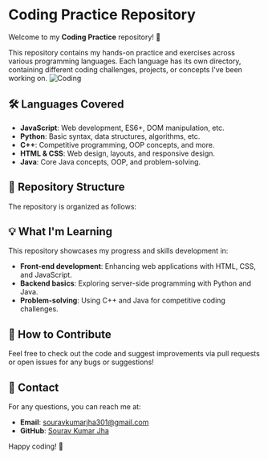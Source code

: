 # Coding Practice Repository

Welcome to my **Coding Practice** repository! 🚀

This repository contains my hands-on practice and exercises across various programming languages. Each language has its own directory, containing different coding challenges, projects, or concepts I've been working on.
![Coding](https://github.com/user-attachments/assets/fabcdbf6-6feb-466a-a063-385fea36ef6e)


## 🛠 Languages Covered

- **JavaScript**: Web development, ES6+, DOM manipulation, etc.
- **Python**: Basic syntax, data structures, algorithms, etc.
- **C++**: Competitive programming, OOP concepts, and more.
- **HTML & CSS**: Web design, layouts, and responsive design.
- **Java**: Core Java concepts, OOP, and problem-solving.

## 📂 Repository Structure

The repository is organized as follows:


## 💡 What I'm Learning

This repository showcases my progress and skills development in:

- **Front-end development**: Enhancing web applications with HTML, CSS, and JavaScript.
- **Backend basics**: Exploring server-side programming with Python and Java.
- **Problem-solving**: Using C++ and Java for competitive coding challenges.
  
## 📝 How to Contribute

Feel free to check out the code and suggest improvements via pull requests or open issues for any bugs or suggestions!

## 📧 Contact

For any questions, you can reach me at:

- **Email**: souravkumarjha301@gmail.com
- **GitHub**: [Sourav Kumar Jha](https://github.com/Souravjha69)

Happy coding! 🎉
